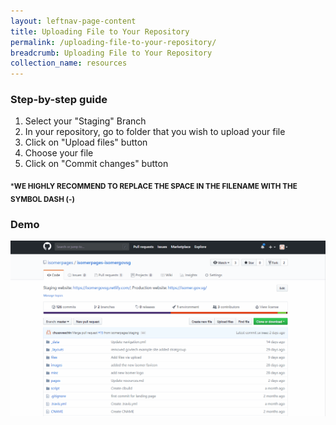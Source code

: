 ```yaml
---
layout: leftnav-page-content
title: Uploading File to Your Repository
permalink: /uploading-file-to-your-repository/
breadcrumb: Uploading File to Your Repository
collection_name: resources
---
```


### **Step-by-step guide**
1. Select your "Staging" Branch
2. In your repository, go to folder that you wish to upload your file
3. Click on "Upload files" button
4. Choose your file
5. Click on "Commit changes" button

<sub>***WE HIGHLY RECOMMEND TO REPLACE THE SPACE IN THE FILENAME WITH THE SYMBOL DASH (-)**</sub>

### **Demo**
![How to Upload File to your Website Repository](/images/resources/how-to-upload-file-to-your-repository.gif)
